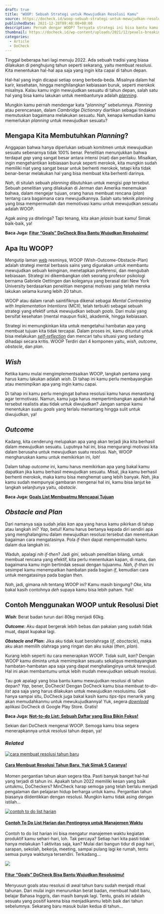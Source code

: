 ```yaml
---
draft: true
title: "WOOP: Sebuah Strategi untuk Mewujudkan Resolusi Kamu"
source: https://docheck.id/woop-sebuah-strategi-untuk-mewujudkan-resolusi-kamu/
publishedDate: 2021-12-28T09:48:00+00:00
description: Pernah dengar WOOP? Ternyata strategi ini bisa bantu kamu mewujudkan resolusimu, loh! Kamu belum tau apa itu WOOP? Tenang, kita jelasin!
thumbnail: https://docheck.id/wp-content/uploads/2021/12/pexels-breakingpic-3297-1200x800.jpg
categories:
  - Article
  - DoCheck
---
```


Tinggal beberapa hari lagi menuju 2022. Ada sebuah tradisi yang biasa dilakukan di penghujung tahun seperti sekarang, yaitu membuat resolusi. Kita menentukan hal-hal apa saja yang ingin kita capai di tahun depan.

Hal-hal yang ingin dicapai setiap orang berbeda-beda. Misalnya dalam hal karir, kesehatan, hingga menghilangkan kebiasaan buruk, seperti merokok misalnya. Kalau kamu ingin mewujudkan sesuatu di tahun depan, salah satu hal yang bisa kamu lakukan untuk membantunya adalah _[planning](https://docheck.id/planning-fallacy-sebuah-kekeliruan-dalam-berpikir/)_.

Mungkin kamu pernah mendengar kata “_planning_” sebelumnya. _Planning_ atau perencanaan, dalam _Cambridge Dictionary_ diartikan sebagai tindakan memutuskan bagaimana melakukan sesuatu. Nah, kenapa kemudian kamu memerlukan _planning_ untuk mewujudkan sesuatu?

## Mengapa Kita Membutuhkan _Planning_?

Anggapan bahwa hanya diperlukan sebuah komitmen untuk mewujudkan sesuatu sebenarnya tidak 100% benar. Penelitian menunjukkan bahwa terdapat _gap_ yang sangat besar antara intensi (niat) dan perilaku. Misalkan, ingin mengehantikan kebiasaan buruk seperti merokok, kita mungkin sudah memiliki niat yang sangat besar untuk berhenti merokok, tetapi kita tidak benar-benar melakukan hal yang bisa membuat kita berhenti darinya.

_Nah_, di situlah sebuah _planning_ dibutuhkan untuk mengisi _gap_ tersebut. Sebuah penelitian yang dilakukan di Jerman dan Amerika menemukan bahwa, dalam mengejar tujuan, orang harus membuat rencana (_plan_) tentang cara bagaimana cara mewujudkannya. Salah satu teknik _planning_ yang bisa mempermudah dan memotivasi kamu untuk mewujudkan sesuatu adalah WOOP.

Agak asing ya ditelinga? Tapi tenang, kita akan _jelasin_ buat kamu! Simak baik-baik, ya!

**Baca Juga: [Fitur “Goals” DoCheck Bisa Bantu Wujudkan Resolusimu!](https://docheck.id/fitur-goals-docheck-bisa-bantu-wujudkan-resolusimu/)**

## Apa Itu WOOP?

Mengutip laman [web](https://woopmylife.org/en/home) resminya, WOOP (Wish-Outcome-Obstacle-Plan) adalah strategi mental berbasis sains yang digunakan untuk membantu mewujudkan sebuah keinginan, menetapkan preferensi, dan mengubah kebiasaan. Strategi ini dikembangkan oleh seorang profesor psikologi bernama Gabriele Oettingen dan koleganya yang berasal dari New York University berdasarkan penelitian mengenai motivasi yang telah mereka lakukan selama kurang lebih 20 tahun.

WOOP atau dalam ranah saintifiknya dikenal sebagai _Mental Contrasting with Implementation Intentions_ (MCII), telah terbukti sebagai sebuah strategi yang efektif untuk mewujudkan sebuah _goals_. Dari mulai yang bersifat kesehatan (mental maupun fisik), akademik, hingga kebiasaan.

Strategi ini memungkinkan kita untuk mengetahui hambatan apa yang membuat tujuan kita tidak tercapai. Dalam proses ini, kamu dituntut untuk bisa melakukan _[self-reflection](https://docheck.id/self-reflection-dan-manfaatnya-untuk-diri-yang-lebih-baik/)_ dan mencari tahu situasi yang sedang dihadapi secara kritis. WOOP Terdiri dari 4 komponen yaitu, _wish_, _outcome_, _obstacle_, dan _plan_.

## _Wish_

Ketika kamu mulai mengimplementsaikan WOOP, langkah pertama yang harus kamu lakukan adalah _wish_. Di tahap ini kamu perlu membayangkan atau memimpikan apa yang ingin kamu capai.

Di tahap ini kamu perlu mengingat bahwa resolusi kamu harus menantang agar termotivasi. Namun, kamu juga harus mempertimbangkan apakah hal tersebut realistis atau tidak untuk diwujudkan? Jangan sampai kamu menentukan suatu _goals_ yang terlalu menantang hingga sulit untuk diwujudkan, ya!

## _Outcome_

Kadang, kita cenderung melupakan apa yang akan terjadi jika kita berhasil dalam mewujudkan sesuatu. Luputnya hal ini, bisa mengurangi motivasi kita dalam berusaha untuk mewujudkan suatu resolusi. Nah, WOOP mengharuskan kamu untuk memikirkan ini, _loh_!

Dalam tahap _outcome_ ini, kamu harus memikirkan apa yang bakal kamu dapatkan jika kamu berhasil mewujudkan sesuatu. Misal, jika kamu berhasil berhenti merokok, maka kamu bisa menghemat uang lebih banyak. _Nah_, jika kamu sudah mempunyai gambaran mengenai hal ini, kamu bisa lanjut ke langkah selanjtunya yaitu, _obstacle_.

**Baca Juga: [Goals List Membuatmu Mencapai Tujuan](https://docheck.id/goals-list-membuatmu-mencapai-tujuan/)**

## _Obstacle and Plan_

Dari namanya saja sudah jelas _kan_ apa yang harus kamu pikirkan di tahap atau langkah ini? _Yap_, betul! Kamu harus bertanya kepada diri sendiri apa yang menghalangimu dalam mewujudkan resolusi tersebut dan menentukan bagaiman cara mengatasinya. Pola _if-then_ dapat mempermudah kamu dalam dua langkah ini.

Waduh, apalagi _nih if-then_? Jadi _gini_, sebuah penelitian bilang, untuk membuat rencana yang efektif, kita perlu menentukan kapan, di mana, dan bagaimana kamu ingin bertindak sesuai dengan tujuanmu. _Nah_, _if-then_ ini sesimpel kamu menempatkan hambatan pada bagian _if_, kemudian cara untuk mengatasinya pada bagian _then_.

_Nah_, jadi, gimana _nih_ tentang WOOP ini? Kamu masih bingung? _Oke_, kita bakal kasih contohnya _deh_ supaya kamu bisa lebih paham. Yuk!

## Contoh Menggunakan WOOP untuk Resolusi Diet

**_Wish_**: Berat badan turun dari 80kg menjadi 60kg.

**_Outcome_**: Aku dapat bergerak lebih bebas dan pakaian yang sudah tidak muat, dapat kupakai lagi.

**_Obstacle and Plan_:** Jika aku tidak kuat berolahraga (_if_, _obsctacle_), maka aku akan memilih olahraga yang ringan dan aku sukai (_then_, _plan_).

Kurang lebih seperti itu cara menerapkan WOOP. Tidak sulit, _kan_? Dengan WOOP kamu diminta untuk memimpikan sesuatu sekaligus membayangkan hambatan-hambatan apa saja yang dapat menghalanginya untuk terwujud. Hal ini akan membantumu untuk lebih mudah mewujudkan sebuah resolusi.

Tau _gak_ apalagi yang bisa bantu kamu mewujudkan resolusi di tahun depan? _Yap_, bener, DoCheck! Dengan DoCheck kamu bisa membuat _to-do-list_ apa saja yang harus dilakukan untuk mewujudkan resolusimu. G*ak* hanya sampai situ, DoCheck juga bakal kasih kamu _tips-tips_ menarik yang akan memudahkanmu untuk mewukujudkannya! Yuk, segera _[download](https://play.google.com/store/apps/details?id=com.docheck.docheck)_ aplikasi DoCheck di Google Play Store. Gratis!

**Baca Juga: [Not-to-do List: Sebuah Daftar yang Bisa Bikin Fokus!](https://docheck.id/not-to-do-list-sebuah-daftar-yang-bisa-bikin-fokus/)**

Sekian dari DoCheck mengenai WOOP. Semoga kamu bisa segera menerapkannya untuk resolusi tahun depan, ya!

### _Related_

[![cara membuat resolusi tahun baru](https://i0.wp.com/docheck.id/wp-content/uploads/2022/12/cara-membuat-resolusi-tahun-baru.jpg?resize=350%2C200&ssl=1)](https://docheck.id/cara-membuat-resolusi-tahun-baru/ "Cara Membuat Resolusi Tahun Baru, Yuk Simak 5 Caranya!")

#### [Cara Membuat Resolusi Tahun Baru, Yuk Simak 5 Caranya!](https://docheck.id/cara-membuat-resolusi-tahun-baru/ "Cara Membuat Resolusi Tahun Baru, Yuk Simak 5 Caranya!")

Momen pergantian tahun akan segera tiba. Pasti banyak banget hal-hal yang terjadi di tahun ini. Apakah tahun 2022 memiliki kesan yang baik untukmu, DoCheckers? MinCheck harap semoga yang telah berlalu menjadi pengalaman dan pelajaran hidup berharga untuk kamu. Pergantian tahun biasanya diidentikkan dengan resolusi. Mungkin kamu tidak asing dengan istilah…

[![contoh to do list harian](https://i0.wp.com/docheck.id/wp-content/uploads/2022/01/pexels-photo-4238511-scaled.jpeg?resize=350%2C200&ssl=1)](https://docheck.id/pentingnya-to-do-list-untuk-manajemen-waktu/ "Contoh To Do List Harian dan Pentingnya untuk Manajemen Waktu")

#### [Contoh To Do List Harian dan Pentingnya untuk Manajemen Waktu](https://docheck.id/pentingnya-to-do-list-untuk-manajemen-waktu/ "Contoh To Do List Harian dan Pentingnya untuk Manajemen Waktu")

Contoh to do list harian ini bisa mengatur manajemen waktu kegiatan produktif kamu sehari-hari, loh. Tak percaya? Setiap hari kita pasti tidak hanya melakukan 1 aktivitas saja, kan? Mulai dari bangun tidur di pagi hari, sarapan, sekolah, bekerja, meeting, sampai pulang lagi ke rumah, tentu semua punya waktunya tersendiri. Terkadang…

[![](https://i2.wp.com/docheck.id/wp-content/uploads/2022/02/pexels-lumn-269610.jpg?resize=350%2C200&ssl=1)](https://docheck.id/fitur-goals-docheck-bisa-bantu-wujudkan-resolusimu/ "Fitur “Goals” DoCheck Bisa Bantu Wujudkan Resolusimu!")

#### [Fitur “Goals” DoCheck Bisa Bantu Wujudkan Resolusimu!](https://docheck.id/fitur-goals-docheck-bisa-bantu-wujudkan-resolusimu/ "Fitur “Goals” DoCheck Bisa Bantu Wujudkan Resolusimu!")

Menyusun goals atau resolusi di awal tahun baru sudah menjadi ritual tahunan. Dari mulai ingin menurunkan berat badan, membuat habit baru, belajar Bahasa Inggris, dan masih banyak lagi. Tentu, goals ini adalah sesuatu yang positif karena bisa menjadikanmu lebih baik dari tahun sebelumnya. Sekarang baru masuk bulan kedua di tahun…
